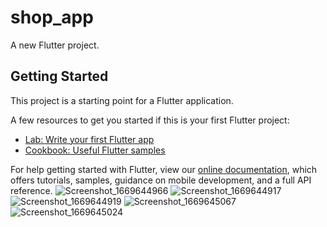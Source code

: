 # shop_app

A new Flutter project.

## Getting Started

This project is a starting point for a Flutter application.

A few resources to get you started if this is your first Flutter project:

- [Lab: Write your first Flutter app](https://flutter.dev/docs/get-started/codelab)
- [Cookbook: Useful Flutter samples](https://flutter.dev/docs/cookbook)

For help getting started with Flutter, view our
[online documentation](https://flutter.dev/docs), which offers tutorials,
samples, guidance on mobile development, and a full API reference.
![Screenshot_1669644966](https://user-images.githubusercontent.com/91793062/205384996-824a96b5-af84-4635-a9ea-f491cf37e980.png)
![Screenshot_1669644917](https://user-images.githubusercontent.com/91793062/205385193-89ae8206-1b3a-404b-b909-2e27cba60677.png)
![Screenshot_1669644919](https://user-images.githubusercontent.com/91793062/205385198-d87907ee-49d8-4823-b764-e314d8cedf10.png)
![Screenshot_1669645067](https://user-images.githubusercontent.com/91793062/205385213-58f348a9-61e4-4e2d-8ad8-1ba65f8ac4c3.png)
![Screenshot_1669645024](https://user-images.githubusercontent.com/91793062/205385231-8ac3d78f-379a-4179-9647-6d44a47b51ee.png)
